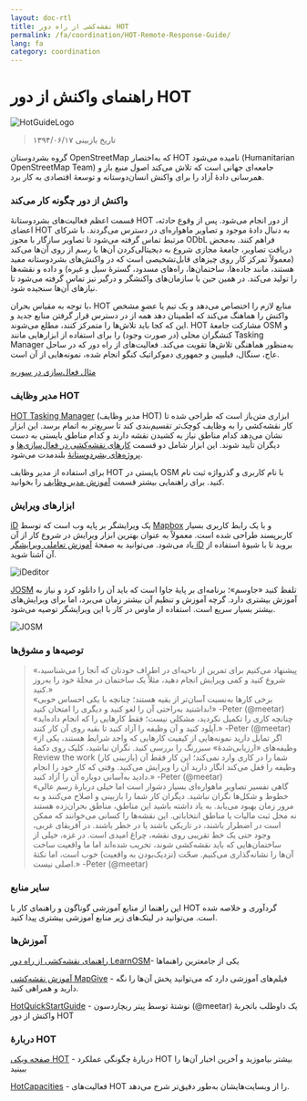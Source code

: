 ```yaml
---
layout: doc-rtl
title: نقشه‌کشی از راه دور HOT  
permalink: /fa/coordination/HOT-Remote-Response-Guide/ 
lang: fa
category: coordination
---
```


# راهنمای واکنش از دور HOT   

![HotGuideLogo](/images/hot-logo.png)  

> تاریخ بازبینی ۱۳۹۴/۰۶/۱۷  

گروه بشردوستان OpenStreetMap که به‌اختصار HOT نامیده می‌شود (Humanitarian OpenStreetMap Team) جامعه‌ای جهانی است که تلاش می‌کند اصول منبع باز و همرسانی دادهٔ آزاد را برای واکنش انسان‌دوستانه و توسعهٔ اقتصادی به کار برد.  

### واکنش از دور چگونه کار می‌کند 

قسمت اعظم فعالیت‌های بشردوستانهٔ HOT از دور انجام می‌شود. پس از وقوع حادثه، اعضای HOT به دنبال دادهٔ موجود و تصاویر ماهواره‌ای در دسترس می‌گردند. با شرکای مرتبط تماس گرفته می‌شود تا تصاویر سازگار با مجوز ODbL فراهم کنند. به‌محض دریافت تصاویر، جامعهٔ مجازی شروع به دیجیتالی‌کردن آن‌ها یا رسم از روی آن‌ها می‌کند (معمولاً تمرکز کار روی چیزهای قابل‌تشخیصی است که در واکنش‌های بشردوستانه مفید هستند، مانند جاده‌ها، ساختمان‌ها، راه‌های مسدود، گسترهٔ سیل و غیره) و داده و نقشه‌ها را تولید می‌کند. در همین حین با سازمان‌های واکنشگر و درگیر نیز تماس گرفته می‌شود تا نیازهای آن‌ها سنجیده شود.  

با توجه به مقیاس بحران، HOT منابع لازم را اختصاص می‌دهد و یک تیم یا عضوِ مشخص واکنش را هماهنگ می‌کند که اطمینان دهد همه از در دسترس قرار گرفتن منابع جدید و این که کجا باید تلاش‌ها را متمرکز کنند، مطلع می‌شوند. HOT مشارکت جامعهٔ OSM و کنشگران محلی (در صورت وجود) را برای استفاده از ابزارهایی مانند Tasking Manager به‌منظور هماهنگی تلاش‌ها تقویت می‌کند. فعالیت‌های از راه دور که در ساحل عاج، سنگال، فیلیپین و جمهوری دموکراتیک کنگو انجام شده، نمونه‌هایی از آن است.  

[مثال فعال‌سازی در سوریه](http://hot.openstreetmap.org/updates/2013-01-28_syria_activation)  

### مدیر وظایف HOT 

[HOT Tasking Manager](http://tasks.hotosm.org/) (مدیر وظایف HOT) ابزاری متن‌باز است که طراحی شده تا کار نقشه‌کشی را به وظایف کوچک‌تر تقسیم‌بندی کند تا سریع‌تر به اتمام برسد. این ابزار نشان می‌دهد کدام مناطق نیاز به کشیدن نقشه دارند و کدام مناطق بایستی به دست دیگران تأیید شوند. این ابزار شامل دو قسمت [کارهای نقشه‌کشی در فعال‌سازی‌ها](http://wiki.openstreetmap.org/wiki/HOT_activation) و [پروژه‌های بشردوستانهٔ](http://hot.openstreetmap.org/projects) بلندمدت می‌شود.  

برای استفاده از مدیر وظایف HOT بایستی در OSM با نام کاربری و گذرواژه ثبت نام کنید. برای راهنمایی بیشتر قسمت [آموزش مدیر وظایف](http://learnosm.org/fa/coordination/tasking-manager/) را بخوانید.  


### ابزارهای ویرایش 

[iD](http://learnosm.org/fa/beginner/id-editor/) یک ویرایشگر بر پایه وب است که توسط [Mapbox](www.mapbox.com) و با یک رابط کاربری بسیار کاربرپسند طراحی شده است. معمولاً به عنوان بهترین ابزار ویرایش در شروع کار از آن یاد می‌شود. می‌توانید به صفحهٔ [آموزش تعاملی ویرایشگر iD](http://ideditor.com/) بروید تا با شیوهٔ استفاده از آن آشنا شوید.  

![iDeditor](https://blog.openstreetmap.org/wp-content/uploads/2013/08/id-editor-sotm-us-2013-venue-screenshot.png)  


[JOSM](https://josm.openstreetmap.de/) تلفظ کنید «جاوسم»؛ برنامه‌ای بر پایهٔ جاوا است که باید آن را دانلود کرد و نیاز به آموزش بیشتری دارد. گرچه آموزش و تنظیم آن بیشتر زمان می‌برد، اما برای ویرایش‌های بیشتر بسیار سریع است. استفاده از ماوس در کار با این ویرایشگر توصیه می‌شود.  

![JOSM](http://njgeo.org/wp-content/uploads/2010/07/josm_osm_editor.png)  

### توصیه‌ها و مشوق‌ها

> «پیشنهاد می‌کنیم برای تمرین از ناحیه‌ای در اطراف خودتان که آنجا را می‌شناسید، شروع کنید و کمی ویرایش انجام دهید، مثلاً یک ساختمان در محلهٔ خود را به‌روز کنید.»  
> «برخی کارها به‌نسبت آسان‌تر از بقیه هستند؛ چنانچه با یکی احساس خوبی نداشتید به‌راحتی آن را لغو کنید و دیگری را امتحان کنید!» -Peter (@meetar)  
> «چنانچه کاری را تکمیل نکردید، مشکلی نیست؛ فقط کارهایی را که انجام داده‌اید آپلود کنید و آن وظیفه را آزاد کنید تا بقیه روی آن کار کنند.» -Peter (@meetar)  
> «اگر تمایل دارید نمونه‌هایی از کیفیت کارهایی که واجد شرایط هستند، یکی از وظیفه‌های «ارزیابی‌شدهٔ» سبزرنگ را بررسی کنید. نگران نباشید، کلیک روی دکمهٔ Review the work (بازبینی کار) شما را در کاری وارد نمی‌کند؛ این کار فقط آن وظیفه را قفل می‌کند انگار دارید آن را ویرایش می‌کنید. وقتی که کار خود را انجام دادید به‌آسانی دوباره آن را آزاد کنید.» -Peter (@meetar)  
> «گاهی تفسیر تصاویر ماهواره‌ای بسیار دشوار است اما خیلی دربارهٔ رسم عالی خطوط و شکل‌ها نگران نباشید. دیگران کار شما را بازبینی و اصلاح می‌کنند و به مرور زمان بهبود می‌یابد. به یاد داشته باشید این مناطق، مناطق بحران‌زده هستند نه محل ثبت مالیات یا مناطق انتخاباتی. این نقشه‌ها را کسانی می‌خوانند که ممکن است در اضطرار باشند، در تاریکی باشند یا در خطر باشند. در آفریقای غربی، وجود حتی یک خط تقریبی روی نقشه، چراغ امیدی است. در غزه، خیلی از ساختمان‌هایی که باید نقشه‌کشی شوند، تخریب شده‌اند اما ما واقعیت ساخت آن‌ها را نشانه‌گذاری می‌کنیم. صحّت (نزدیک‌بودن به واقعیت) خوب است، اما نکتهٔ اصلی نیست.» -Peter (@meetar)  
 
### سایر منابع 

این راهنما از منابع آموزشی گوناگون و راهنمای کار با HOT گردآوری و خلاصه شده است. می‌توانید در لینک‌های زیر منابع آموزشی بیشتری پیدا کنید.  

### آموزش‌ها

[راهنمای نقشه‌کشی از راه دور LearnOSM](http://learnosm.org/fa/coordination/remote/)- یکی از جامعترین راهنماها  

[آموزش نقشه‌کشی MapGive](http://mapgive.state.gov/learn-to-map/) - فیلم‌های آموزشی دارد که می‌توانید پخش آن‌ها را نگه دارید و همراهی کنید.  

[HotQuickStartGuide](https://gist.github.com/meetar/b9929dfec129d1d7f5f2) - نوشتهٔ توسط پیتر ریچاردسون (@meetar) یک داوطلب باتجربهٔ واکنش از دور HOT  

### دربارهٔ HOT 

[صفحه ویکی HOT](http://wiki.openstreetmap.org/wiki/Humanitarian_OSM_Team) - دربارهٔ چگونگی عملکرد HOT بیشتر بیاموزید و آخرین اخبار آن‌ها را ببینید  

[HotCapacities](http://hot.openstreetmap.org/about/hot_capacities) - فعالیت‌های HOT را از وبسایت‌هایشان به‌طور دقیق‌تر شرح می‌دهد.  